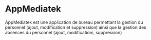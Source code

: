 # AppMediatek
AppMediatek est une application de bureau permettant la gestion du personnel (ajout, modification et suppression) ainsi que la gestion des absences du personnel (ajout, modificatiom, suppression)

